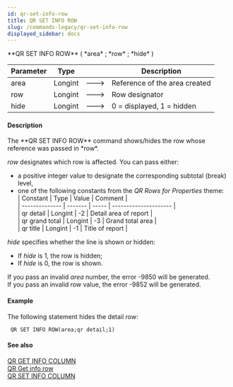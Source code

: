```yaml
---
id: qr-set-info-row
title: QR SET INFO ROW
slug: /commands-legacy/qr-set-info-row
displayed_sidebar: docs
---
```


<!--REF #_command_.QR SET INFO ROW.Syntax-->**QR SET INFO ROW** ( *area* ; *row* ; *hide* )<!-- END REF-->
<!--REF #_command_.QR SET INFO ROW.Params-->
| Parameter | Type |  | Description |
| --- | --- | --- | --- |
| area | Longint | &#x1F852; | Reference of the area created |
| row | Longint | &#x1F852; | Row designator |
| hide | Longint | &#x1F852; | 0 = displayed, 1 = hidden |

<!-- END REF-->

#### Description 

<!--REF #_command_.QR SET INFO ROW.Summary-->The **QR SET INFO ROW** command shows/hides the row whose reference was passed in *row*.<!-- END REF-->

*row* designates which row is affected. You can pass either: 

* a positive integer value to designate the corresponding subtotal (break) level,
* one of the following constants from the *QR Rows for Properties* theme:  
| Constant       | Type    | Value | Comment               |  
| -------------- | ------- | ----- | --------------------- |  
| qr detail      | Longint | \-2   | Detail area of report |  
| qr grand total | Longint | \-3   | Grand total area      |  
| qr title       | Longint | \-1   | Title of report       |

*hide* specifies whether the line is shown or hidden:

* If *hide* is 1, the row is hidden;
* If *hide* is 0, the row is shown.

If you pass an invalid *area* number, the error -9850 will be generated.  
If you pass an invalid *row* value, the error -9852 will be generated.

#### Example 

The following statement hides the detail row:

```4d
 QR SET INFO ROW(area;qr detail;1)
```

#### See also 

[QR GET INFO COLUMN](qr-get-info-column.md)  
[QR Get info row](qr-get-info-row.md)  
[QR SET INFO COLUMN](qr-set-info-column.md)  